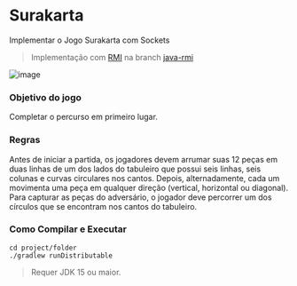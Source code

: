 # Surakarta

Implementar o Jogo Surakarta com Sockets

> Implementação com [RMI](https://pt.wikipedia.org/wiki/RMI) na branch [java-rmi](https://github.com/luizgabriel/IFCE.Surakarta/tree/java-rmi)

![image](https://user-images.githubusercontent.com/7469145/133461769-5344ca77-120e-40e7-9abd-f9dfa1701ce0.png)



### Objetivo do jogo
Completar o percurso em primeiro lugar.

### Regras
Antes de iniciar a partida, os jogadores devem arrumar suas 12 peças em duas linhas de um dos lados do tabuleiro que possui seis linhas, seis colunas e curvas circulares nos cantos. Depois, alternadamente, cada um movimenta uma peça em qualquer direção (vertical, horizontal ou diagonal). Para capturar as peças do adversário, o jogador deve percorrer um dos círculos que se encontram nos cantos do tabuleiro.

### Como Compilar e Executar

```
cd project/folder
./gradlew runDistributable
```

> Requer JDK 15 ou maior. 
